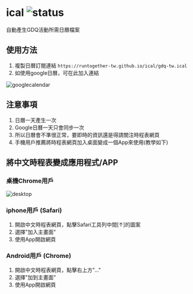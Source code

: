 # ical ![status](https://github.com/runtogether-tw/ical/workflows/Node.js%20CI/badge.svg)
自動產生GDQ活動所需日曆檔案

## 使用方法
1. 複製日曆訂閱連結 `https://runtogether-tw.github.io/ical/gdq-tw.ical`
2. 如使用google日曆，可在此加入連結

![googlecalendar](https://i.imgur.com/05S7hHd.png)

## 注意事項
1. 日曆一天產生一次
2. Google日曆一天只會同步一次
3. 所以日曆會不準很正常，要即時的資訊還是得請關注時程表網頁
4. 手機用戶推薦將時程表網頁加入桌面變成一個App來使用(教學如下)

## 將中文時程表變成應用程式/APP

### 桌機Chrome用戶

![desktop](https://i.imgur.com/cF4Vlzj.png)

### iphone用戶 (Safari)
1. 開啟中文時程表網頁，點擊Safari工具列中間[↑]的圖案
2. 選擇"加入主畫面"
3. 使用App開啟網頁

### Android用戶 (Chrome)
1. 開啟中文時程表網頁，點擊右上方"..."
2. 選擇"加到主畫面"
3. 使用App開啟網頁
